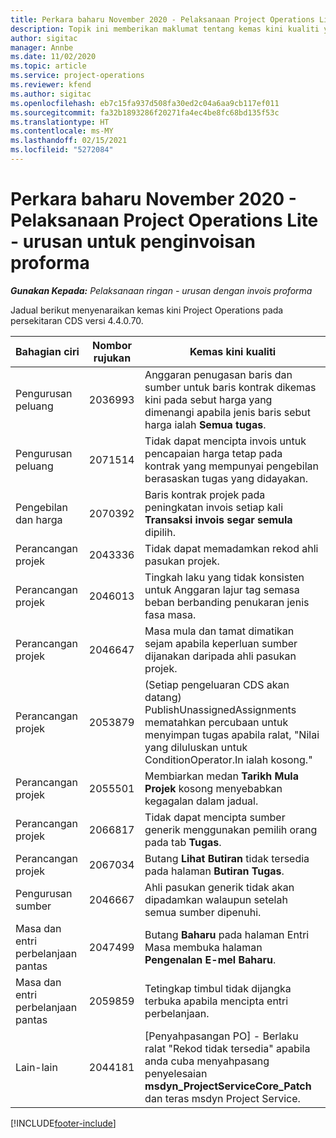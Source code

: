 ```yaml
---
title: Perkara baharu November 2020 - Pelaksanaan Project Operations Lite - urusan untuk penginvoisan proforma
description: Topik ini memberikan maklumat tentang kemas kini kualiti yang tersedia dalam keluaran November 2020 bagi pelaksanaan Project Operations Lite - urusan untuk penginvoisan proforma.
author: sigitac
manager: Annbe
ms.date: 11/02/2020
ms.topic: article
ms.service: project-operations
ms.reviewer: kfend
ms.author: sigitac
ms.openlocfilehash: eb7c15fa937d508fa30ed2c04a6aa9cb117ef011
ms.sourcegitcommit: fa32b1893286f20271fa4ec4be8fc68bd135f53c
ms.translationtype: HT
ms.contentlocale: ms-MY
ms.lasthandoff: 02/15/2021
ms.locfileid: "5272084"
---
```

# <a name="whats-new-november-2020---project-operations-lite-deployment---deal-to-proforma-invoicing"></a>Perkara baharu November 2020 - Pelaksanaan Project Operations Lite - urusan untuk penginvoisan proforma

_**Gunakan Kepada:** Pelaksanaan ringan - urusan dengan invois proforma_

Jadual berikut menyenaraikan kemas kini Project Operations pada persekitaran CDS versi 4.4.0.70.

| Bahagian ciri                 | Nombor rujukan | Kemas kini kualiti                                                                                                                                                                    |
|------------------------------|------------------|-----------------------------------------------------------------------------------------------------------------------------------------------------------------------------------|
|   Pengurusan peluang       | 2036993          | Anggaran penugasan baris dan sumber untuk baris kontrak dikemas kini pada sebut harga yang dimenangi apabila jenis baris sebut harga ialah **Semua tugas**.                                                 |
|   Pengurusan peluang       | 2071514          | Tidak dapat mencipta invois untuk pencapaian harga tetap pada kontrak yang mempunyai pengebilan berasaskan tugas yang didayakan.                                                                          |
| Pengebilan dan harga          | 2070392          | Baris kontrak projek pada peningkatan invois setiap kali **Transaksi invois segar semula** dipilih.                                                                       |
| Perancangan projek             | 2043336          | Tidak dapat memadamkan rekod ahli pasukan projek.                                                                                                                                    |
| Perancangan projek             | 2046013          | Tingkah laku yang tidak konsisten untuk Anggaran lajur tag semasa beban berbanding penukaran jenis fasa masa.                                                                                   |
| Perancangan projek             | 2046647          | Masa mula dan tamat dimatikan sejam apabila keperluan sumber dijanakan daripada ahli pasukan projek.                                                                      |
| Perancangan projek             | 2053879          | (Setiap pengeluaran CDS akan datang) PublishUnassignedAssignments mematahkan percubaan untuk menyimpan tugas apabila ralat, "Nilai yang diluluskan untuk ConditionOperator.In ialah kosong." |
| Perancangan projek             | 2055501          | Membiarkan medan **Tarikh Mula Projek** kosong menyebabkan kegagalan dalam jadual.                                                                                                      |
| Perancangan projek             | 2066817          | Tidak dapat mencipta sumber generik menggunakan pemilih orang pada tab **Tugas**.                                                                                               |
| Perancangan projek             | 2067034          | Butang **Lihat Butiran** tidak tersedia pada halaman **Butiran Tugas**.                                                                                                         |
| Pengurusan sumber          | 2046667          | Ahli pasukan generik tidak akan dipadamkan walaupun setelah semua sumber dipenuhi.                                                                                                     |
| Masa dan entri perbelanjaan pantas | 2047499          | Butang **Baharu** pada halaman Entri Masa membuka halaman **Pengenalan E-mel Baharu**.                                                                                               |
| Masa dan entri perbelanjaan pantas | 2059859          | Tetingkap timbul tidak dijangka terbuka apabila mencipta entri perbelanjaan.                                                                                                                         |
| Lain-lain                        | 2044181          | [Penyahpasangan PO] - Berlaku ralat "Rekod tidak tersedia" apabila anda cuba menyahpasang penyelesaian **msdyn_ProjectServiceCore_Patch** dan teras msdyn Project Service.        |


[!INCLUDE[footer-include](../../includes/footer-banner.md)]